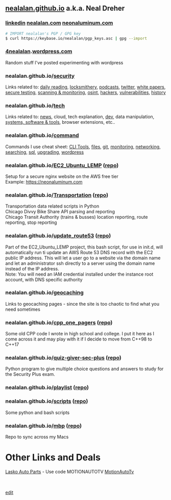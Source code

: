 ## [nealalan.github.io](https://nealalan.github.io) a.k.a. Neal Dreher 
### [linkedin](https://www.linkedin.com/in/nealdreher) [nealalan.com](http://nealalan.com) [neonaluminum.com](https://neonaluminum.com)
```bash
# IMPORT nealalan's PGP / GPG key
$ curl https://keybase.io/nealalan/pgp_keys.asc | gpg --import
```
### [4nealalan](https://4nealalan.wordpress.com).[wordpress.com](https://wordpress.com)
Random stuff I've posted experimenting with wordpress
### nealalan.github.io/[security](https://nealalan.github.io/security)
Links related to: [daily reading](https://nealalan.github.io/security/#daily-reading), [locksmithery](https://nealalan.github.io/security/#locksmithery), [podcasts](https://nealalan.github.io/security/#podcasts), [twitter](https://nealalan.github.io/security/#twitter), [white papers](https://nealalan.github.io/security/#whitepapers--writeups), [secure testing](https://nealalan.github.io/security/#testing), [scanning & monitoring](https://nealalan.github.io/security/#scanning--monitoring), [osint](https://nealalan.github.io/security/#osint), [hackers](https://nealalan.github.io/security/#hackers), [vulnerabilities](https://nealalan.github.io/security/#vulnerabilities), [history](https://nealalan.github.io/security/#history)
### nealalan.github.io/[tech](https://nealalan.github.io/tech)
Links related to: [news](https://nealalan.github.io/command/#general-news), cloud, tech explanation, [dev](https://nealalan.github.io/command/#development), data manipulation, [systems, software & tools](https://nealalan.github.io/command/#systems-software--tools), browser extensions, etc..
### nealalan.github.io/[command](https://nealalan.github.io/command) 
Commands I use cheat sheet: [CLI Tools](https://nealalan.github.io/command/#userful-cli-tools), [files](https://nealalan.github.io/command/#files), [git](https://nealalan.github.io/command/#git--github--hub), [monitoring](https://nealalan.github.io/command/#monitoring), [networking](https://nealalan.github.io/command/#networking), [searching](https://nealalan.github.io/command/#searching), [sql](https://nealalan.github.io/command/#sql), [upgrading](https://nealalan.github.io/command/#upgrading), [wordpress](https://nealalan.github.io/command/#wordpress)
### nealalan.github.io/[EC2_Ubuntu_LEMP](https://nealalan.github.io/EC2_Ubuntu_LEMP) ([repo](https://github.com/nealalan/EC2_Ubuntu_LEMP))
Setup for a secure nginx website on the AWS free tier<br>
Example: https://neonaluminum.com
### nealalan.github.io/[Transportation](https://nealalan.github.io/Transportation) ([repo](https://github.com/nealalan/Transportation))
Transportation data related scripts in Python<br>
Chicago Divvy Bike Share API parsing and reporting<br>
Chicago Transit Authority (trains & busses) location reporting, route reporting, stop reporting
### nealalan.github.io/[update_route53](https://nealalan.github.io/update_route53) ([repo](https://github.com/nealalan/update_route53))
Part of the EC2_Ubuntu_LEMP project, this bash script, for use in init.d, will automatically run ti update an AWS Route 53 DNS record with the EC2 public IP address. This will let a user go to a website via the domain name and let an administrator ssh directly to a server using the domain name instead of the IP address.<br>
Note: You will need an IAM credential installed under the instance root account, with DNS specific authority
### nealalan.github.io/[geocaching](https://nealalan.github.io/geocaching)
Links to geocaching pages - since the site is too chaotic to find what you need sometimes
### nealalan.github.io/[cpp_one_pagers](https://nealalan.github.io/cpp_one_pagers) ([repo](https://github.com/nealalan/cpp_one_pagers))
Some old CPP code I wrote in high school and college. I put it here as I come across it and may play with it if I decide to move from C++98 to C++17
### nealalan.github.io/[quiz-giver-sec-plus](https://nealalan.github.io/quiz-giver-sec-plus) ([repo](https://github.com/nealalan/quiz-giver-sec-plus))
Python program to give multiple choice questions and answers to study for the Security Plus exam.
### nealalan.github.io/[playlist](https://nealalan.github.io/playlist) ([repo](https://github.com/nealalan.github.io/playlist))
### nealalan.github.io/[scripts](https://nealalan.github.io/scripts) ([repo](https://github.com/nealalan/scripts))
Some python and bash scripts
### nealalan.github.io/[mbp](https://nealalan.github.io/mbp) ([repo](https://github.com/nealalan/mbp))
Repo to sync across my Macs
<br>
# Other Links and Deals
[Lasko Auto Parts](https://www.lascoautoparts.com/) - Use code MOTIONAUTOTV [MotionAutoTv](https://www.youtube.com/channel/UCAPTWfGyjd_BCQFSblGUENQ)

<br><br>
[edit](https://github.com/nealalan/nealalan.github.io/edit/master/README.md)


